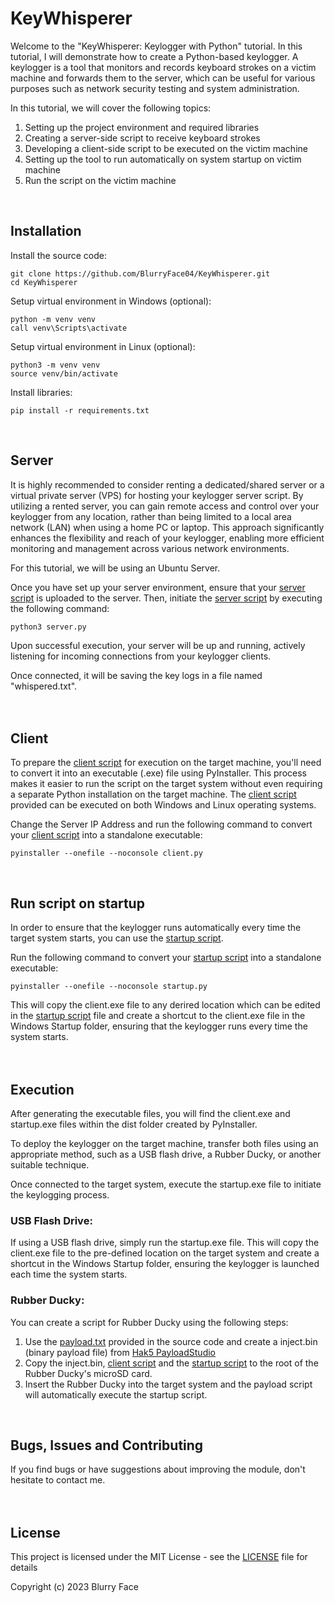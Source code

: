 # KeyWhisperer
Welcome to the "KeyWhisperer: Keylogger with Python" tutorial. In this tutorial, I will demonstrate how to create a Python-based keylogger. A keylogger is a tool that monitors and records keyboard strokes on a victim machine and forwards them to the server, which can be useful for various purposes such as network security testing and system administration.

In this tutorial, we will cover the following topics:

1. Setting up the project environment and required libraries
2. Creating a server-side script to receive keyboard strokes
3. Developing a client-side script to be executed on the victim machine
4. Setting up the tool to run automatically on system startup on victim machine
5. Run the script on the victim machine
<br>

## Installation
Install the source code:
```
git clone https://github.com/BlurryFace04/KeyWhisperer.git
cd KeyWhisperer
```

Setup virtual environment in Windows (optional):
```
python -m venv venv
call venv\Scripts\activate
```

Setup virtual environment in Linux (optional):
```
python3 -m venv venv
source venv/bin/activate
```

Install libraries:
```
pip install -r requirements.txt
```
<br>

## Server
It is highly recommended to consider renting a dedicated/shared server or a virtual private server (VPS) for hosting your keylogger server script. By utilizing a rented server, you can gain remote access and control over your keylogger from any location, rather than being limited to a local area network (LAN) when using a home PC or laptop. This approach significantly enhances the flexibility and reach of your keylogger, enabling more efficient monitoring and management across various network environments. 

For this tutorial, we will be using an Ubuntu Server.

Once you have set up your server environment, ensure that your [server script](https://github.com/BlurryFace04/KeyWhisperer/edit/main/server.py) is uploaded to the server. Then, initiate the [server script](https://github.com/BlurryFace04/KeyWhisperer/edit/main/server.py) by executing the following command:
```
python3 server.py
```
Upon successful execution, your server will be up and running, actively listening for incoming connections from your keylogger clients.

Once connected, it will be saving the key logs in a file named "whispered.txt".
<br><br><br>


## Client
To prepare the [client script](https://github.com/BlurryFace04/KeyWhisperer/edit/main/client.py) for execution on the target machine, you'll need to convert it into an executable (.exe) file using PyInstaller. This process makes it easier to run the script on the target system without even requiring a separate Python installation on the target machine.
The [client script](https://github.com/BlurryFace04/KeyWhisperer/edit/main/client.py) provided can be executed on both Windows and Linux operating systems.

Change the Server IP Address and run the following command to convert your [client script](https://github.com/BlurryFace04/KeyWhisperer/edit/main/client.py) into a standalone executable:
```
pyinstaller --onefile --noconsole client.py
```
<br>

## Run script on startup
In order to ensure that the keylogger runs automatically every time the target system starts, you can use the [startup script](https://github.com/BlurryFace04/KeyWhisperer/edit/main/startup.py).

Run the following command to convert your [startup script](https://github.com/BlurryFace04/KeyWhisperer/edit/main/startup.py) into a standalone executable:
```
pyinstaller --onefile --noconsole startup.py
```

This will copy the client.exe file to any derired location which can be edited in the [startup script](https://github.com/BlurryFace04/KeyWhisperer/edit/main/startup.py) file and create a shortcut to the client.exe file in the Windows Startup folder, ensuring that the keylogger runs every time the system starts.
<br><br><br>

## Execution
After generating the executable files, you will find the client.exe and startup.exe files within the dist folder created by PyInstaller.

To deploy the keylogger on the target machine, transfer both files using an appropriate method, such as a USB flash drive, a Rubber Ducky, or another suitable technique.

Once connected to the target system, execute the startup.exe file to initiate the keylogging process.

### USB Flash Drive:
If using a USB flash drive, simply run the startup.exe file. This will copy the client.exe file to the pre-defined location on the target system and create a shortcut in the Windows Startup folder, ensuring the keylogger is launched each time the system starts.

### Rubber Ducky:
You can create a script for Rubber Ducky using the following steps:

1. Use the [payload.txt](https://github.com/BlurryFace04/KeyWhisperer/edit/main/payload.txt) provided in the source code and create a inject.bin (binary payload file) from [Hak5 PayloadStudio](https://payloadstudio.hak5.org/community/)
2. Copy the inject.bin, [client script](https://github.com/BlurryFace04/KeyWhisperer/edit/main/client.py) and the [startup script](https://github.com/BlurryFace04/KeyWhisperer/edit/main/startup.py) to the root of the Rubber Ducky's microSD card.
3. Insert the Rubber Ducky into the target system and the payload script will automatically execute the startup script. 
<br>

## Bugs, Issues and Contributing
If you find bugs or have suggestions about improving the module, don't hesitate to contact me.
<br><br><br>

## License
This project is licensed under the MIT License - see the [LICENSE](https://github.com/BlurryFace04/KeyWhisperer/edit/main/LICENSE) file for details

Copyright (c) 2023 Blurry Face
